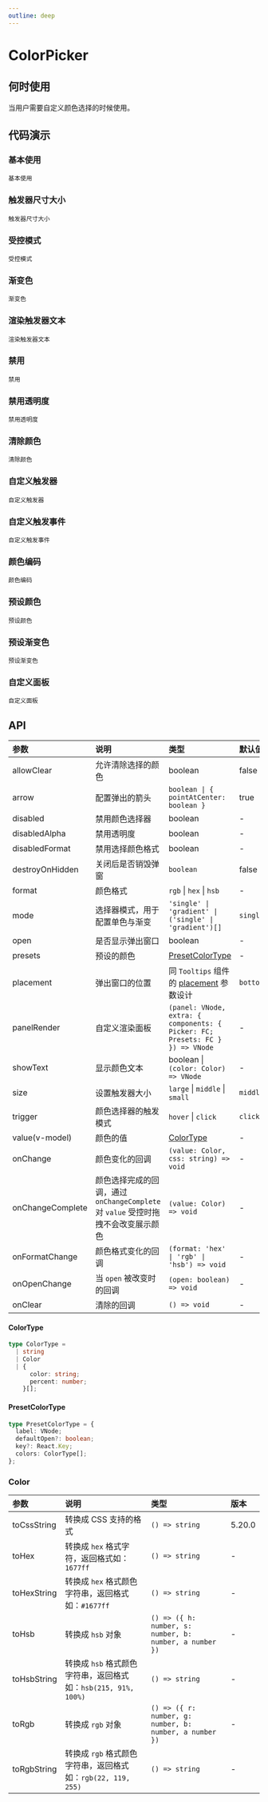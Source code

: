 ```yaml
---
outline: deep
---
```


# ColorPicker

## 何时使用

当用户需要自定义颜色选择的时候使用。

## 代码演示

### 基本使用

<Code src="color-picker/base.vue">基本使用</Code>

### 触发器尺寸大小

<Code src="color-picker/size.vue">触发器尺寸大小</Code>

### 受控模式

<Code src="color-picker/controlled.vue">受控模式</Code>

### 渐变色

<Code src="color-picker/line-gradient.vue" version="5.20.0">渐变色</Code>

### 渲染触发器文本

<Code src="color-picker/text-render.vue">渲染触发器文本</Code>

### 禁用

<Code src="color-picker/disabled.vue">禁用</Code>

### 禁用透明度

<Code src="color-picker/disabled-alpha.vue">禁用透明度</Code>

### 清除颜色

<Code src="color-picker/allowClear.vue">清除颜色</Code>

### 自定义触发器

<Code src="color-picker/trigger.vue">自定义触发器</Code>

### 自定义触发事件

<Code src="color-picker/trigger-event.vue">自定义触发事件</Code>

### 颜色编码

<Code src="color-picker/format.vue">颜色编码</Code>

### 预设颜色

<Code src="color-picker/presets.vue">预设颜色</Code>

### 预设渐变色

<Code src="color-picker/presets-line-gradient.vue" debug>预设渐变色</Code>

### 自定义面板

<Code src="color-picker/panel-render.vue">自定义面板</Code>

## API

| 参数 | 说明 | 类型 | 默认值 | 版本 |
| :-- | :-- | :-- | :-- | :-- |
| allowClear | 允许清除选择的颜色 | boolean | false |  |
| arrow | 配置弹出的箭头 | `boolean \| { pointAtCenter: boolean }` | true |  |
| disabled | 禁用颜色选择器 | boolean | - |  |
| disabledAlpha | 禁用透明度 | boolean | - | 5.8.0 |
| disabledFormat | 禁用选择颜色格式 | boolean | - |  |
| destroyOnHidden | 关闭后是否销毁弹窗 | `boolean` | false | 5.25.0 |
| format | 颜色格式 | `rgb` \| `hex` \| `hsb` | - |  |
| mode | 选择器模式，用于配置单色与渐变 | `'single' \| 'gradient' \| ('single' \| 'gradient')[]` | `single` | 5.20.0 |
| open | 是否显示弹出窗口 | boolean | - |  |
| presets | 预设的颜色 | [PresetColorType](#presetcolortype) | - |  |
| placement | 弹出窗口的位置 | 同 `Tooltips` 组件的 [placement](/components/tooltip-cn/#api) 参数设计 | `bottomLeft` |  |
| panelRender | 自定义渲染面板 | `(panel: VNode, extra: { components: { Picker: FC; Presets: FC } }) => VNode` | - | 5.7.0 |
| showText | 显示颜色文本 | boolean \| `(color: Color) => VNode` | - | 5.7.0 |
| size | 设置触发器大小 | `large` \| `middle` \| `small` | `middle` | 5.7.0 |
| trigger | 颜色选择器的触发模式 | `hover` \| `click` | `click` |  |
| value(v-model) | 颜色的值 | [ColorType](#colortype) | - |  |
| onChange | 颜色变化的回调 | `(value: Color, css: string) => void` | - |  |
| onChangeComplete | 颜色选择完成的回调，通过 `onChangeComplete` 对 `value` 受控时拖拽不会改变展示颜色 | `(value: Color) => void` | - | 5.7.0 |
| onFormatChange | 颜色格式变化的回调 | `(format: 'hex' \| 'rgb' \| 'hsb') => void` | - |  |
| onOpenChange | 当 `open` 被改变时的回调 | `(open: boolean) => void` | - |  |
| onClear | 清除的回调 | `() => void` | - | 5.6.0 |

#### ColorType

```typescript
type ColorType =
  | string
  | Color
  | {
      color: string;
      percent: number;
    }[];
```

#### PresetColorType

```typescript
type PresetColorType = {
  label: VNode;
  defaultOpen?: boolean;
  key?: React.Key;
  colors: ColorType[];
};
```

### Color

<!-- prettier-ignore -->
| 参数 | 说明 | 类型 | 版本 |
| :-- | :-- | :-- | :-- |
| toCssString | 转换成 CSS 支持的格式 | `() => string` | 5.20.0 |
| toHex | 转换成 `hex` 格式字符，返回格式如：`1677ff` | `() => string` | - |
| toHexString | 转换成 `hex` 格式颜色字符串，返回格式如：`#1677ff` | `() => string` | - |
| toHsb | 转换成 `hsb` 对象  | `() => ({ h: number, s: number, b: number, a number })` | - |
| toHsbString | 转换成 `hsb` 格式颜色字符串，返回格式如：`hsb(215, 91%, 100%)` | `() => string` | - |
| toRgb | 转换成 `rgb` 对象  | `() => ({ r: number, g: number, b: number, a number })` | - |
| toRgbString | 转换成 `rgb` 格式颜色字符串，返回格式如：`rgb(22, 119, 255)` | `() => string` | - |
